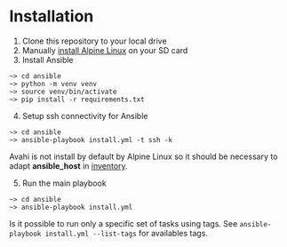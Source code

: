 # Installation

1. Clone this repository to your local drive
2. Manually [install Alpine Linux](https://github.com/vinymeuh/radiogaga/blob/master/alpine/README.md) on your SD card
3. Install Ansible

```
~> cd ansible
~> python -m venv venv
~> source venv/bin/activate
~> pip install -r requirements.txt  
```

4. Setup ssh connectivity for Ansible

```
~> cd ansible
~> ansible-playbook install.yml -t ssh -k
```

Avahi is not install by default by Alpine Linux so it should be necessary to adapt **ansible_host** in [inventory](https://github.com/vinymeuh/radiogaga/blob/master/inventory).

5. Run the main playbook

```
~> cd ansible
~> ansible-playbook install.yml
```

Is it possible to run only a specific set of tasks using tags. See ```ansible-playbook install.yml --list-tags``` for availables tags.
